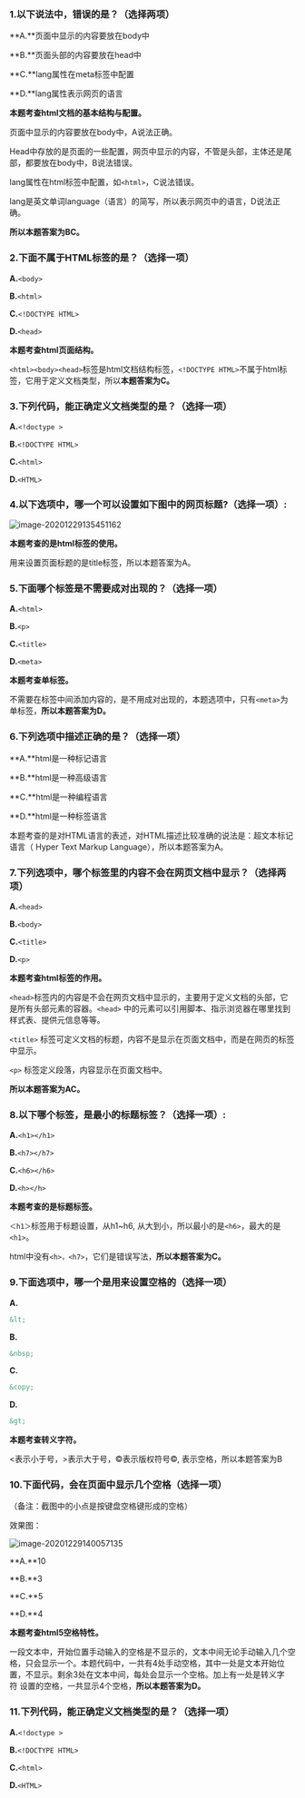 ### **1**.以下说法中，错误的是？（选择两项）

**A.**页面中显示的内容要放在body中

**B.**页面头部的内容要放在head中

**C.**lang属性在meta标签中配置

**D.**lang属性表示网页的语言



**本题考查html文档的基本结构与配置。**

页面中显示的内容要放在body中，A说法正确。

Head中存放的是页面的一些配置，网页中显示的内容，不管是头部，主体还是尾部，都要放在body中，B说法错误。

lang属性在html标签中配置，如`<html>`，C说法错误。

lang是英文单词language（语言）的简写，所以表示网页中的语言，D说法正确。

**所以本题答案为BC。**



### 2.下面不属于HTML标签的是？（选择一项）

**A.**`<body>`

**B.**`<html>`

**C.**`<!DOCTYPE HTML>`

**D.**`<head>`

**本题考查html页面结构。**

`<html><body><head>`标签是html文档结构标签，`<!DOCTYPE HTML>`不属于html标签，它用于定义文档类型，所以**本题答案为C。**







### 3.下列代码，能正确定义文档类型的是？（选择一项）

**A.**`<!doctype >`

**B.**`<!DOCTYPE HTML>`

**C.**`<html>`

**D.**`<HTML>`





### 4.以下选项中，哪一个可以设置如下图中的网页标题?**（**选择一项**）:**

![image-20201229135451162](https://i.loli.net/2020/12/29/U5CGEhVHlqaSJxz.png)



**本题考查的是html标签的使用。**

 用来设置页面标题的是title标签，所以本题答案为A。





### 5.下面哪个标签是不需要成对出现的？（选择一项） 

**A.**`<html>`

**B.**`<p>`

**C.**`<title>`

**D.**`<meta>`



**本题考查单标签。**

不需要在标签中间添加内容的，是不用成对出现的，本题选项中，只有`<meta>`为单标签，**所以本题答案为D。**





### 6.下列选项中描述正确的是？（选择一项）

**A.**html是一种标记语言

**B.**html是一种高级语言

**C.**html是一种编程语言

**D.**html是一种标签语言



本题考查的是对HTML语言的表述，对HTML描述比较准确的说法是：超文本标记语言（ Hyper Text Markup Language），所以本题答案为A。



### 7.下列选项中，哪个标签里的内容不会在网页文档中显示？（选择两项）

**A.**`<head>`

**B.**`<body>`

**C.**`<title>`

**D.**`<p>`



**本题考查html标签的作用。**

`<head>`标签内的内容是不会在网页文档中显示的，主要用于定义文档的头部，它是所有头部元素的容器。`<head>` 中的元素可以引用脚本、指示浏览器在哪里找到样式表、提供元信息等等。

`<title>` 标签可定义文档的标题，内容不是显示在页面文档中，而是在网页的标签中显示。

`<p>` 标签定义段落，内容显示在页面文档中。

**所以本题答案为AC。**



### 8.以下哪个标签，是最小的标题标签？（选择一项）:

**A.**`<h1></h1>`

**B.**`<h7></h7>`

**C.**`<h6></h6>`

**D.**`<h></h>`



**本题考查的是标题标签。**

`＜h1＞`标签用于标题设置，从h1~h6, 从大到小，所以最小的是`<h6>`，最大的是`<h1>`。

html中没有`<h>，<h7>`，它们是错误写法，**所以本题答案为C。**



### 9.下面选项中，哪一个是用来设置空格的（选择一项）

**A.**

```html
&lt;
```

**B.**

```html
&nbsp;
```

**C.**

```html
&copy;
```

**D.**

```html
&gt;
```



**本题考查转义字符。**

&lt;表示小于号，&gt;表示大于号，&copy;表示版权符号©,&nbsp;表示空格，所以本题答案为B



### 10.下面代码，会在页面中显示几个空格（选择一项）



（备注：截图中的小点是按键盘空格键形成的空格）

效果图：

![image-20201229140057135](https://i.loli.net/2020/12/29/8qhteG1FKMuAspw.png)

**A.**10

**B.**3

**C.**5

**D.**4

**本题考查html5空格特性。**

一段文本中，开始位置手动输入的空格是不显示的，文本中间无论手动输入几个空格，只会显示一个。本题代码中，一共有4处手动空格，其中一处是文本开始位置，不显示。剩余3处在文本中间，每处会显示一个空格。加上有一处是转义字符&nbsp;设置的空格，一共显示4个空格，**所以本题答案为D。**





### 11.下列代码，能正确定义文档类型的是？（选择一项）

**A.**`<!doctype >`

**B.**`<!DOCTYPE HTML>`

**C.**`<html>`

**D.**`<HTML>`